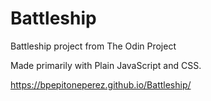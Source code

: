 # Battleship
Battleship project from The Odin Project

Made primarily with Plain JavaScript and CSS.

https://bpepitoneperez.github.io/Battleship/
